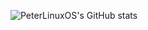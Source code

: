 ![PeterLinuxOS's GitHub stats](https://github-readme-stats.vercel.app/api?username=PeterLinuxOS&show_icons=true&theme=tokyonight)
